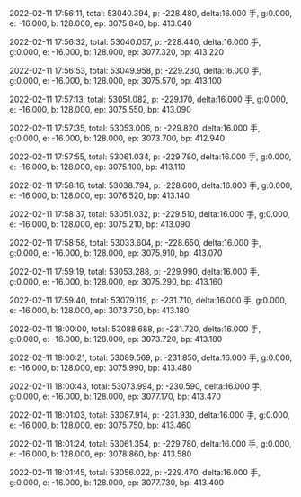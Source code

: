 2022-02-11 17:56:11, total: 53040.394, p: -228.480, delta:16.000 手, g:0.000, e: -16.000, b: 128.000, ep: 3075.840, bp: 413.040

2022-02-11 17:56:32, total: 53040.057, p: -228.440, delta:16.000 手, g:0.000, e: -16.000, b: 128.000, ep: 3077.320, bp: 413.220

2022-02-11 17:56:53, total: 53049.958, p: -229.230, delta:16.000 手, g:0.000, e: -16.000, b: 128.000, ep: 3075.570, bp: 413.100

2022-02-11 17:57:13, total: 53051.082, p: -229.170, delta:16.000 手, g:0.000, e: -16.000, b: 128.000, ep: 3075.550, bp: 413.090

2022-02-11 17:57:35, total: 53053.006, p: -229.820, delta:16.000 手, g:0.000, e: -16.000, b: 128.000, ep: 3073.700, bp: 412.940

2022-02-11 17:57:55, total: 53061.034, p: -229.780, delta:16.000 手, g:0.000, e: -16.000, b: 128.000, ep: 3075.100, bp: 413.110

2022-02-11 17:58:16, total: 53038.794, p: -228.600, delta:16.000 手, g:0.000, e: -16.000, b: 128.000, ep: 3076.520, bp: 413.140

2022-02-11 17:58:37, total: 53051.032, p: -229.510, delta:16.000 手, g:0.000, e: -16.000, b: 128.000, ep: 3075.210, bp: 413.090

2022-02-11 17:58:58, total: 53033.604, p: -228.650, delta:16.000 手, g:0.000, e: -16.000, b: 128.000, ep: 3075.910, bp: 413.070

2022-02-11 17:59:19, total: 53053.288, p: -229.990, delta:16.000 手, g:0.000, e: -16.000, b: 128.000, ep: 3075.290, bp: 413.160

2022-02-11 17:59:40, total: 53079.119, p: -231.710, delta:16.000 手, g:0.000, e: -16.000, b: 128.000, ep: 3073.730, bp: 413.180

2022-02-11 18:00:00, total: 53088.688, p: -231.720, delta:16.000 手, g:0.000, e: -16.000, b: 128.000, ep: 3073.720, bp: 413.180

2022-02-11 18:00:21, total: 53089.569, p: -231.850, delta:16.000 手, g:0.000, e: -16.000, b: 128.000, ep: 3075.990, bp: 413.480

2022-02-11 18:00:43, total: 53073.994, p: -230.590, delta:16.000 手, g:0.000, e: -16.000, b: 128.000, ep: 3077.170, bp: 413.470

2022-02-11 18:01:03, total: 53087.914, p: -231.930, delta:16.000 手, g:0.000, e: -16.000, b: 128.000, ep: 3075.750, bp: 413.460

2022-02-11 18:01:24, total: 53061.354, p: -229.780, delta:16.000 手, g:0.000, e: -16.000, b: 128.000, ep: 3078.860, bp: 413.580

2022-02-11 18:01:45, total: 53056.022, p: -229.470, delta:16.000 手, g:0.000, e: -16.000, b: 128.000, ep: 3077.730, bp: 413.400